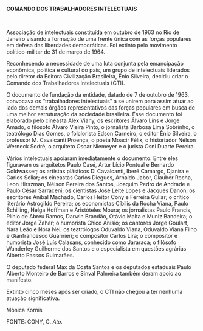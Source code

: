 **COMANDO DOS TRABALHADORES INTELECTUAIS**

 

Associação de intelectuais constituída em outubro de 1963 no Rio de
Janeiro visando à formação de uma frente única com as forças populares
em defesa das liberdades democráticas. Foi extinto pelo movimento
político-militar de 31 de março de 1964.

Reconhecendo a necessidade de uma luta conjunta pela emancipação
econômica, política e cultural do país, um grupo de intelectuais
liderados pelo diretor da Editora Civilização Brasileira, Ênio Silveira,
decidiu criar o Comando dos Trabalhadores Intelectuais (CTI).

O documento de fundação da entidade, datado de 7 de outubro de 1963,
convocava os “trabalhadores intelectuais” a se unirem para assim atuar
ao lado dos demais órgãos representativos das forças populares em busca
de uma melhor estruturação da sociedade brasileira. Esse documento foi
elaborado pelo cineasta Alex Viany, os escritores Álvaro Lins e Jorge
Amado, o filósofo Álvaro Vieira Pinto, o jornalista Barbosa Lima
Sobrinho, o teatrólogo Dias Gomes, o folclorista Edson Carneiro, o
editor Ênio Silveira, o professor M. Cavalcanti Proença, o poeta Moacir
Félix, o historiador Nélson Werneck Sodré, o arquiteto Oscar Niemeyer e
o jurista Osni Duarte Pereira.

Vários intelectuais apoiaram imediatamente o documento. Entre eles
figuravam os arquitetos Paulo Casé, Artur Lício Pontual e Bernardo
Goldwasser; os artistas plásticos Di Cavalcanti, Iberê Camargo, Djanira
e Carlos Scliar; os cineastas Carlos Diegues, Arnaldo Jabor, Glauber
Rocha, Leon Hirszman, Nélson Pereira dos Santos, Joaquim Pedro de
Andrade e Paulo César Sarraceni; os cientistas José Leite Lopes e
Jacques Danon; os escritores Aníbal Machado, Carlos Heitor Cony e
Ferreira Gullar; o crítico literário Astrogildo Pereira; os economistas
Cíbilis da Rocha Viana, Paulo Schilling, Helga Hoffman e Aristóteles
Moura; os jornalistas Paulo Francis, Plínio de Abreu Ramos, Darwin
Brandão, Otávio Malta e Muniz Bandeira; o editor Jorge Zahar; o
humorista Chico Anísio; os cantores Jorge Goulart, Nara Leão e Nora Nei;
os teatrólogos Oduvaldo Viana, Oduvaldo Viana Filho e Gianfrancesco
Guarnieri; o compositor Carlos Lira; o compositor e humorista José Luís
Calasans, conhecido como Jararaca; o filósofo Wanderley Guilherme dos
Santos e o especialista em questões agrárias Alberto Passos Guimarães.

O deputado federal Max da Costa Santos e os deputados estaduais Paulo
Alberto Monteiro de Barros e Sinval Palmeira também deram apoio ao
manifesto.

Extinto cinco meses após ser criado, o CTI não chegou a ter nenhuma
atuação significativa.

Mônica Kornis

FONTE: CONY, C. *Ato.*

 
